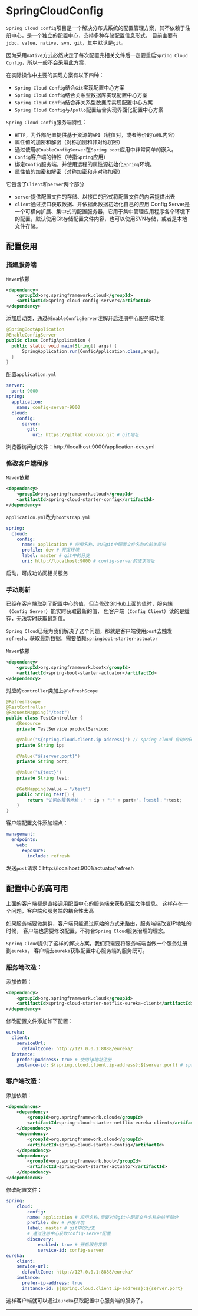 # SpringCloudConfig
`Spring Cloud Config`项目是一个解决分布式系统的配置管理方案，其不依赖于注册中心，是一个独立的配置中心，支持多种存储配置信息形式，
目前主要有`jdbc`、`value`、`native`、`svn`、`git`，其中默认是`git`。

因为采用`native`方式必然决定了每次配置完相关文件后一定要重启`Spring Cloud Config`，所以一般不会采用此方案，

在实际操作中主要的实现方案有以下四种：
- `Spring Cloud Config`结合`Git`实现配置中心方案
- `Spring Cloud Config`结合关系型数据库实现配置中心方案
- `Spring Cloud Config`结合非关系型数据库实现配置中心方案
- `Spring Cloud Config`与`Apollo`配置结合实现界面化配置中心方案

`Spring Cloud Config`服务端特性：
- `HTTP`，为外部配置提供基于资源的`API`（键值对，或者等价的`YAML`内容）
- 属性值的加密和解密（对称加密和非对称加密）
- 通过使用`@EnableConfigServer`在`Spring boot`应用中非常简单的嵌入。
- `Config`客户端的特性（特指`Spring`应用）
- 绑定`Config`服务端，并使用远程的属性源初始化`Spring`环境。
- 属性值的加密和解密（对称加密和非对称加密）

它包含了`Client`和`Server`两个部分
- `server`提供配置文件的存储、以接口的形式将配置文件的内容提供出去
- `client`通过接口获取数据、并依据此数据初始化自己的应用
  Config Server是一个可横向扩展、集中式的配置服务器，它用于集中管理应用程序各个环境下的配置，默认使用Git存储配置文件内容，也可以使用SVN存储，或者是本地文件存储。

## 配置使用

### 搭建服务端

`Maven`依赖
```xml
<dependency>
    <groupId>org.springframework.cloud</groupId>
    <artifactId>spring-cloud-config-server</artifactId>
</dependency>
```

添加启动类，通过`@EnableConfigServer`注解开启注册中心服务端功能
```java
@SpringBootApplication
@EnableConfigServer
public class ConfigApplication {
  public static void main(String[] args) {
      SpringApplication.run(ConfigApplication.class,args);
  }
}
```

配置`application.yml`
```yaml
server:
  port: 9000
spring:
  application:
    name: config-server-9000
  cloud:
    config:
      server:
        git:
          uri: https://gitlab.com/xxx.git # git地址
```
浏览器访问git文件：http://localhost:9000/application-dev.yml

### 修改客户端程序

`Maven`依赖
```xml
<dependency>
    <groupId>org.springframework.cloud</groupId>
    <artifactId>spring-cloud-starter-config</artifactId>
</dependency>
```

`application.yml`改为`bootstrap.yml`
```yaml
spring:
  cloud:
    config:
      name: application # 应用名称，对应git中配置文件名称的前半部分
      profile: dev # 开发环境
      label: master # git中的分支
      uri: http://localhost:9000 # config-server的请求地址
```

启动，可成功访问相关服务

### 手动刷新

已经在客户端取到了配置中心的值，但当修改GitHub上面的值时，服务端（`Config Server`）能实时获取最新的值，
但客户端（`Config Client`）读的是缓存，无法实时获取最新值。

`Spring Cloud`已经为我们解决了这个问题，那就是客户端使用`post`去触发`refresh`，获取最新数据，需要依赖`springboot-starter-actuator`

`Maven`依赖
```xml
<dependency>
    <groupId>org.springframework.boot</groupId>
    <artifactId>spring-boot-starter-actuator</artifactId>
</dependency>
```

对应的`controller`类加上`@RefreshScope`

```java
@RefreshScope
@RestController
@RequestMapping("/test")
public class TestController {
    @Resource
    private TestService productService;

    @Value("${spring.cloud.client.ip-address}") // spring cloud 自动的获取当前应用的ip地址
    private String ip;
  
    @Value("${server.port}")
    private String port;
  
    @Value("${test}")
    private String test;
  
    @GetMapping(value = "/test")
    public String test() {
        return "访问的服务地址：" + ip + ":" + port+"，[test]："+test;
    }
}
```

客户端配置文件添加端点：
```yaml
management:
  endpoints:
    web:
      exposure:
        include: refresh
```

发送`post`请求：http://localhost:9001/actuator/refresh

## 配置中心的高可用

上面的客户端都是直接调用配置中心的服务端来获取配置文件信息。
这样存在一个问题，客户端和服务端的耦合性太高

如果服务端要做集群，客户端只能通过原始的方式来路由，服务端端改变IP地址的时候，
客户端也需要修改配置，不符合`Spring Cloud`服务治理的理念。

`Spring Cloud`提供了这样的解决方案，我们只需要将服务端端当做一个服务注册到`eureka`，
客户端去`eureka`获取配置中心服务端的服务既可。

### 服务端改造：

添加依赖：
```xml
<dependency>
    <groupId>org.springframework.cloud</groupId>
    <artifactId>spring-cloud-starter-netflix-eureka-client</artifactId>
</dependency>
```

修改配置文件添加如下配置：
```yaml
eureka:
  client:
    serviceUrl:
      defaultZone: http://127.0.0.1:8888/eureka/
  instance:
    preferIpAddress: true # 使用ip地址注册
    instance-id: ${spring.cloud.client.ip-address}:${server.port} # spring.cloud.client.ip-address 获取ip地址
```

### 客户端改造：

添加依赖：
```xml
<dependencus>
    <dependency>
        <groupId>org.springframework.cloud</groupId>
        <artifactId>spring-cloud-starter-netflix-eureka-client</artifactId>
    </dependency>
    <dependency>
        <groupId>org.springframework.cloud</groupId>
        <artifactId>spring-cloud-starter-config</artifactId>
    </dependency>
    <dependency>
        <groupId>org.springframework.boot</groupId>
        <artifactId>spring-boot-starter-actuator</artifactId>
    </dependency>
</dependencus>
```

修改配置文件：
```yaml
spring:
    cloud:
        config:
        name: application # 应用名称,需要对应git中配置文件名称的前半部分
        profile: dev # 开发环境
        label: master # git中的分支
        # 通过注册中心获取config-server配置
        discovery:
            enabled: true # 开启服务发现
            service-id: config-server
eureka:
    client:
    service-url:
      defaultZone: http://127.0.0.1:8888/eureka/
    instance:
      prefer-ip-address: true 
      instance-id: ${spring.cloud.client.ip-address}:${server.port}
```

这样客户端就可以通过`eureka`获取配置中心服务端的服务了。


----
